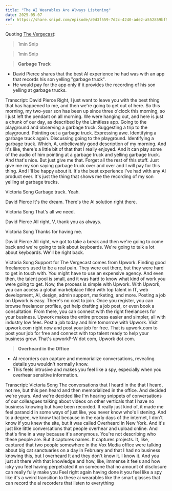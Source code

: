 ```yaml
---
title: "The AI Wearables Are Always Listening"
date: 2025-05-07
ref: https://share.snipd.com/episode/a9d3f559-7d2c-4240-ade2-a552859bf503
---
```



Quoting [The Vergecast](https://share.snipd.com/episode/a9d3f559-7d2c-4240-ade2-a552859bf503):

> 1min Snip

> 1min Snip

> **Garbage Truck**

- David Pierce shares that the best AI experience he had was with an app that records his son yelling &#34;garbage truck&#34;. 
- He would pay for the app only if it provides the recording of his son yelling at garbage trucks.

Transcript:
David Pierce
Right, I just want to leave you with the best thing that has happened to me, and then we're going to get out of here. So this morning, my two-year son has been up since three o'clock this morning, so I just left the pendant on all morning. We were hanging out, and here is just a chunk of our day, as described by the Limitless app. Going to the playground and observing a garbage truck. Suggesting a trip to the playground. Pointing out a garbage truck. Expressing awe. Identifying a garbage truck again. Discussing going to the playground. Identifying a garbage truck. Which, A, unbelievably good description of my morning. And it's like, there's a little bit of that that I really enjoyed. And it can play some of the audio of him pointing at a garbage truck and yelling garbage truck. And that's nice. But just give me that. Forget all the rest of this stuff. Just give me my son saying garbage truck over and over and I will pay for this thing. And I'll be happy about it. It's the best experience I've had with any AI product ever. It's just the thing that shows me the recording of my son yelling at garbage trucks.

Victoria Song
Garbage truck. Yeah.

David Pierce
It's the dream. There's the AI solution right there.

Victoria Song
That's all we need.

David Pierce
All right, V, thank you as always.

Victoria Song
Thanks for having me.

David Pierce
All right, we got to take a break and then we're going to come back and we're going to talk about keyboards. We're going to talk a lot about keyboards. We'll be right back.

Victoria Song
Support for The Vergecast comes from Upwork. Finding good freelancers used to be a real pain. They were out there, but they were hard to get in touch with. You might have to use an expensive agency. And even then, the talent pool is small, and it was hard to know what kind of work you were going to get. Now, the process is simple with Upwork. With Upwork, you can access a global marketplace filled with top talent in IT, web development, AI, design, admin support, marketing, and more. Posting a job on Upwork is easy. There's no cost to join. Once you register, you can browse freelancer profiles, get help drafting a job post, or even book a consultation. From there, you can connect with the right freelancers for your business. Upwork makes the entire process easier and simpler, all with industry low fees. Post a job today and hire tomorrow with Upwork. Visit upwork.com right now and post your job for free. That is upwork.com to post your job for free and connect with top talent ready to help your business grow. That's upworkP-W dot com, Upwork dot com.

> **Overheard in the Office**

- AI recorders can capture and memorialize conversations, revealing details you wouldn't normally know. 
- This feels intrusive and makes you feel like a spy, especially when you overhear sensitive information.

Transcript:
Victoria Song
The conversations that I heard in the that I heard, not me, but this pen heard and then memorialized in the office. And decided we're yours. And we're decided like I'm hearing snippets of conversations of our colleagues talking about videos on other verticals that I have no business knowing but have been recorded. It really just kind of, it made me feel paranoid in some ways of just like, you never know who's listening. And to a degree, we know that because in the early days of the internet, I don't know if you knew the site, but it was called Overheard in New York. And it's just like little conversations that people overhear and upload online. And that's fine in a way because it's anonymous. You're not describing who these people are. But it captures names. It captures projects. It, like, captured that two people somewhere in the Vox Media office were talking about big cat sanctuaries on a day in February and that I had no business knowing this, but I overheard It and they don't know it. I know it. And you just sit there with that knowledge and how, like, immense it feels and how icky you feel having perpetrated it on someone that no amount of disclosure can really fully make you Feel right again having done it you feel like a spy like it's a weird transition to these ai wearables like the smart glasses that can record the ai recorders that listen to everything